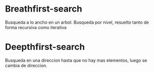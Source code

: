 # Breathfirst-search

Busqueda a lo ancho en un arbol. Busqueda por nivel, resuelto tanto de forma recursiva como iterativa

# Deepthfirst-search

Busqueda en una direccion hasta que no hay mas elementos, luego se cambia de direccion.
